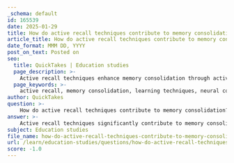 ```yaml
---
_schema: default
id: 165539
date: 2025-01-29
title: How do active recall techniques contribute to memory consolidation?
article_title: How do active recall techniques contribute to memory consolidation?
date_format: MMM DD, YYYY
post_on_text: Posted on
seo:
  title: QuickTakes | Education studies
  page_description: >-
    Active recall techniques enhance memory consolidation through active engagement, better retention, immediate feedback, synergy with spaced repetition, and a balance between comprehension and memorization.
  page_keywords: >-
    active recall, memory consolidation, learning techniques, neural connections, memory retention, feedback mechanism, spaced repetition, comprehension, memorization, study strategies
author: QuickTakes
question: >-
    How do active recall techniques contribute to memory consolidation?
answer: >-
    Active recall techniques significantly contribute to memory consolidation through several mechanisms that enhance learning efficiency and retention. Here’s how:\n\n1. **Active Engagement**: Active recall requires learners to actively retrieve information from memory rather than passively reviewing it. This engagement strengthens neural connections associated with the information, making it easier to access later. The cognitive effort involved in recalling information helps solidify the memory trace.\n\n2. **Enhanced Memory Retention**: Research indicates that actively recalling information leads to better long-term retention compared to passive methods like re-reading or highlighting. When learners test themselves on the material, they reinforce their memory pathways, which enhances their ability to remember the information in the future.\n\n3. **Feedback Mechanism**: Active recall provides immediate feedback on what the learner knows and what needs further review. This feedback loop allows learners to identify gaps in their knowledge and focus their study efforts more effectively, leading to improved understanding and retention.\n\n4. **Synergy with Spaced Repetition**: When combined with spaced repetition, active recall becomes even more powerful. Spaced repetition involves reviewing information at increasing intervals, which complements the active retrieval process. This combination optimizes memory consolidation and retention over time, as it reinforces the information just before it is likely to be forgotten.\n\n5. **Balancing Comprehension and Memorization**: Active recall encourages a balance between understanding the material and memorizing it. Comprehension should precede memorization for a deeper grasp of the subject matter, and active recall facilitates this by prompting learners to think critically about the information they are trying to remember.\n\nIn summary, active recall is a more effective learning strategy than passive learning techniques because it promotes deeper engagement, enhances memory retention, provides valuable feedback, balances comprehension with memorization, and works synergistically with spaced repetition. These factors contribute to a more efficient and effective learning experience, ultimately leading to better memory consolidation.
subject: Education studies
file_name: how-do-active-recall-techniques-contribute-to-memory-consolidation.md
url: /learn/education-studies/questions/how-do-active-recall-techniques-contribute-to-memory-consolidation
score: -1.0
---
```


&nbsp;